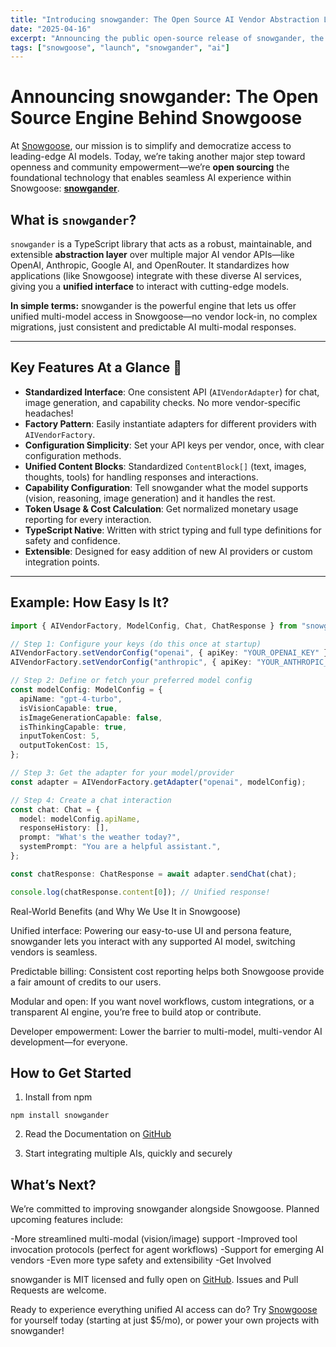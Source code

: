 ```yaml
---
title: "Introducing snowgander: The Open Source AI Vendor Abstraction Layer Powering Snowgoose"
date: "2025-04-16"
excerpt: "Announcing the public open-source release of snowgander, the robust TypeScript library that standardizes AI provider integrations—making multi-model AI access simple, seamless, and open."
tags: ["snowgoose", "launch", "snowgander", "ai"]
---
```


# Announcing snowgander: The Open Source Engine Behind Snowgoose

At [Snowgoose](https://snowgoose.app), our mission is to simplify and democratize access to leading-edge AI models. Today, we’re taking another major step toward openness and community empowerment—we’re **open sourcing** the foundational technology that enables seamless AI experience within Snowgoose: **[snowgander](https://www.npmjs.com/package/snowgander)**.

## What is `snowgander`?

`snowgander` is a TypeScript library that acts as a robust, maintainable, and extensible **abstraction layer** over multiple major AI vendor APIs—like OpenAI, Anthropic, Google AI, and OpenRouter. It standardizes how applications (like Snowgoose) integrate with these diverse AI services, giving you a **unified interface** to interact with cutting-edge models.

**In simple terms:** snowgander is the powerful engine that lets us offer unified multi-model access in Snowgoose—no vendor lock-in, no complex migrations, just consistent and predictable AI multi-modal responses.

---

## Key Features At a Glance 🚀

- **Standardized Interface**: One consistent API (`AIVendorAdapter`) for chat, image generation, and capability checks. No more vendor-specific headaches!
- **Factory Pattern**: Easily instantiate adapters for different providers with `AIVendorFactory`.
- **Configuration Simplicity**: Set your API keys per vendor, once, with clear configuration methods.
- **Unified Content Blocks**: Standardized `ContentBlock[]` (text, images, thoughts, tools) for handling responses and interactions.
- **Capability Configuration**: Tell snowgander what the model supports (vision, reasoning, image generation) and it handles the rest.
- **Token Usage & Cost Calculation**: Get normalized monetary usage reporting for every interaction.
- **TypeScript Native**: Written with strict typing and full type definitions for safety and confidence.
- **Extensible**: Designed for easy addition of new AI providers or custom integration points.

---

## Example: How Easy Is It?

```typescript
import { AIVendorFactory, ModelConfig, Chat, ChatResponse } from "snowgander";

// Step 1: Configure your keys (do this once at startup)
AIVendorFactory.setVendorConfig("openai", { apiKey: "YOUR_OPENAI_KEY" });
AIVendorFactory.setVendorConfig("anthropic", { apiKey: "YOUR_ANTHROPIC_KEY" });

// Step 2: Define or fetch your preferred model config
const modelConfig: ModelConfig = {
  apiName: "gpt-4-turbo",
  isVisionCapable: true,
  isImageGenerationCapable: false,
  isThinkingCapable: true,
  inputTokenCost: 5,
  outputTokenCost: 15,
};

// Step 3: Get the adapter for your model/provider
const adapter = AIVendorFactory.getAdapter("openai", modelConfig);

// Step 4: Create a chat interaction
const chat: Chat = {
  model: modelConfig.apiName,
  responseHistory: [],
  prompt: "What's the weather today?",
  systemPrompt: "You are a helpful assistant.",
};

const chatResponse: ChatResponse = await adapter.sendChat(chat);

console.log(chatResponse.content[0]); // Unified response!
```

Real-World Benefits (and Why We Use It in Snowgoose)

Unified interface: Powering our easy-to-use UI and persona feature, snowgander lets you interact with any supported AI model, switching vendors is seamless.

Predictable billing: Consistent cost reporting helps both Snowgoose provide a fair amount of credits to our users.

Modular and open: If you want novel workflows, custom integrations, or a transparent AI engine, you’re free to build atop or contribute.

Developer empowerment: Lower the barrier to multi-model, multi-vendor AI development—for everyone.

## How to Get Started

1. Install from npm

```
npm install snowgander
```

2. Read the Documentation on [GitHub](https://github.com/loneyeti/snowgander)

3. Start integrating multiple AIs, quickly and securely

## What’s Next?

We’re committed to improving snowgander alongside Snowgoose. Planned upcoming features include:

-More streamlined multi-modal (vision/image) support
-Improved tool invocation protocols (perfect for agent workflows)
-Support for emerging AI vendors
-Even more type safety and extensibility
-Get Involved

snowgander is MIT licensed and fully open on [GitHub](https://github.com/loneyeti/snowgander). Issues and Pull Requests are welcome.

Ready to experience everything unified AI access can do? Try [Snowgoose](https://snowgoose.app) for yourself today (starting at just $5/mo), or power your own projects with snowgander!
